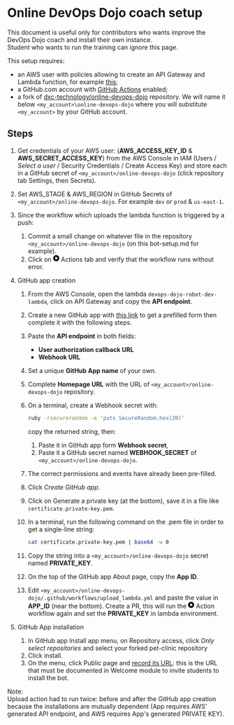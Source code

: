 # Online DevOps Dojo coach setup

This document is useful only for contributors who wants improve the DevOps Dojo
coach and install their own instance.  
Student who wants to run the training can ignore this page.

This setup requires:

- an AWS user with policies allowing to create an API Gateway and Lambda
function, for example [this](./lambda-dojo-upload.json);  
- a GitHub.com account with [GitHub Actions](https://github.com/features/actions)
 enabled;  
- a fork of [dxc-technology/online-devops-dojo](https://github.com/dxc-technology/online-devops-dojo)
repository. We will name it below `<my_account>\online-devops-dojo` where you
will substitute `<my_account>` by your GitHub account.  

## Steps

1. Get credentials of your AWS user:  (**AWS_ACCESS_KEY_ID** &
**AWS_SECRET_ACCESS_KEY**) from the AWS Console in IAM (Users / *Select a user* / Security Credentials / Create Access Key) and store each in a
GitHub secret of `<my_account>/online-devops-dojo`
(click repository tab Settings, then Secrets).  
1. Set AWS_STAGE & AWS_REGION in GitHub Secrets of `<my_account>/online-devops-dojo`.
   For example `dev` or `prod` & `us-east-1`.
1. Since the workflow which uploads the lambda function is triggered by a push:  
    1. Commit a small change on whatever file in the repository `<my_account>/online-devops-dojo` (on this bot-setup.md for example).
    1. Click on <svg class="octicon octicon-play" viewBox="0 0 14 16"
    version="1.1" width="14" height="16" aria-hidden="true"><path fill-rule="evenodd" d="M14 8A7 7 0 1 1 0 8a7 7 0 0 1 14 0zm-8.223 3.482l4.599-3.066a.5.5 0 0 0 0-.832L5.777 4.518A.5.5 0 0 0 5 4.934v6.132a.5.5 0 0 0 .777.416z"></path></svg> Actions tab and verify that the workflow runs without error.
1. GitHub app creation
    1. From the AWS Console, open the lambda `devops-dojo-robot-dev-lambda`, click on API Gateway and copy the **API endpoint**.
    1. Create a new GitHub app with [this link](https://github.com/settings/apps/new?description=The%20Online%20DevOps%20Dojo%20coach%20is%20here%20to%20help%20you%20learn%20DevOps.%0A!%5BTeam%20chat%5D(https%3A%2F%2Fs3.amazonaws.com%2Fdevopsdojoassets%2Fteam-chat.jpg)&contents=write&issues=write&pull_requests=write&events[]=issues&events[]=issue_comment&events[]=pull_requests) to get a prefilled form then complete it with the following steps.
    1. Paste the **API endpoint** in both fields:
        - **User authorization callback URL**
        - **Webhook URL**
    1. Set a unique **GitHub App name** of your own.
    1. Complete **Homepage URL** with the URL of `<my_account>/online-devops-dojo` repository.
    1. On a terminal, create a Webhook secret with:

       ```sh
       ruby -rsecurerandom -e 'puts SecureRandom.hex(20)'
       ```

       copy the returned string, then:

        1. Paste it in GitHub app form **Webhook secret**,
        1. Paste it a GitHub secret named **WEBHOOK_SECRET** of
        `<my_account>/online-devops-dojo`.  
    1. The correct permissions and events have already been pre-filled.  
    1. Click *Create GitHub app*.
    1. Click on Generate a private key (at the bottom), save it in a file
    like `certificate.private-key.pem`.
    1. In a terminal, run the following command on the .pem file in order to get
    a single-line string:

       ```sh
       cat certificate.private-key.pem | base64 -w 0
       ```

    1. Copy the string into a `<my_account>/online-devops-dojo` secret named **PRIVATE_KEY**.
    1. On the top of the GitHub app About page, copy the **App ID**.
    1. Edit `<my_account>/online-devops-dojo/.github/workflows/upload_lambda.yml`
       and paste the value in **APP_ID** (near the bottom). Create a PR, this will
       run the <svg class="octicon octicon-play" viewBox="0 0 14 16"
    version="1.1" width="14" height="16" aria-hidden="true"><path fill-rule="evenodd" d="M14 8A7 7 0 1 1 0 8a7 7 0 0 1 14 0zm-8.223 3.482l4.599-3.066a.5.5 0 0 0 0-.832L5.777 4.518A.5.5 0 0 0 5 4.934v6.132a.5.5 0 0 0 .777.416z"></path></svg> Action
    workflow again and set the **PRIVATE_KEY** in lambda environment.

1. GitHub App installation  
   1. In GitHub app Install app menu, on Repository access, click *Only select
   repositories* and select your forked pet-clinic repository
   1. Click install.
   1. On the menu, click Public page and <ins>record its URL</ins>: this is the URL
   that must be documented in Welcome module to invite students to install the bot.

Note:  
Upload action had to run twice: before and after the GitHub app creation
because the installations are mutually dependent (App requires AWS' generated
API endpoint, and AWS requires App's generated PRIVATE KEY).
